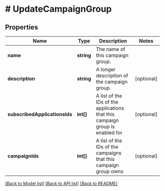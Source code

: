 # # UpdateCampaignGroup

## Properties

Name | Type | Description | Notes
------------ | ------------- | ------------- | -------------
**name** | **string** | The name of this campaign group. | 
**description** | **string** | A longer description of the campaign group. | [optional] 
**subscribedApplicationsIds** | **int[]** | A list of the IDs of the applications that this campaign group is enabled for | [optional] 
**campaignIds** | **int[]** | A list of the IDs of the campaigns that this campaign group owns | [optional] 

[[Back to Model list]](../../README.md#documentation-for-models) [[Back to API list]](../../README.md#documentation-for-api-endpoints) [[Back to README]](../../README.md)


